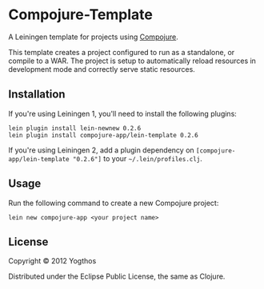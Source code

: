 # Compojure-Template

A Leiningen template for projects using [Compojure][1]. 

This template creates a project configured to run as a standalone, 
or compile to a WAR. The project is setup to automatically reload 
resources in development mode and correctly serve static resources.


[1]: http://compojure.org

## Installation

If you're using Leiningen 1, you'll need to install the following plugins:

    lein plugin install lein-newnew 0.2.6
    lein plugin install compojure-app/lein-template 0.2.6


If you're using Leiningen 2, add a plugin dependency on `[compojure-app/lein-template "0.2.6"]` to your `~/.lein/profiles.clj`.

## Usage

Run the following command to create a new Compojure project:

    lein new compojure-app <your project name>

## License

Copyright © 2012 Yogthos

Distributed under the Eclipse Public License, the same as Clojure.
